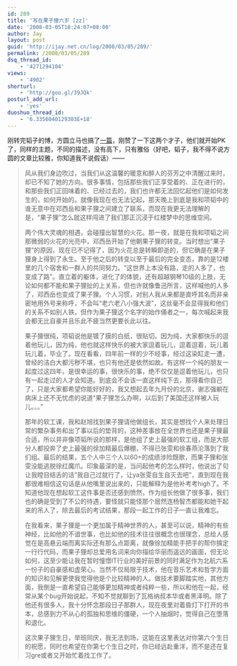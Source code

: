 ```yaml
---
id: 289
title: '写在果子狸六岁 [zz]'
date: '2008-03-05T18:24:07+08:00'
author: Jay
layout: post
guid: 'http://ijay.net.cn/log/2008/03/05/289/'
permalink: /2008/03/05/289
dsq_thread_id:
    - '4271294104'
views:
    - '4902'
shorturl:
    - 'http://goo.gl/39JQk'
posturl_add_url:
    - 'yes'
duoshuo_thread_id:
    - '6.3356040129303E+18'
---
```


刚转完韬子的博，方圆立马也搞了<a href="http://fariyvoice.spaces.live.com/Blog/cns!54E40E497CFA4622!372.entry" target="_blank">一篇</a>，刚赞了一下这两个才子，他们就开始PK了，同样的主题，不同的描述，没有高下，只有雅俗（好吧，韬子，我不得不说方圆的文章比较雅，你知道我不说假话）——
<blockquote>风从我们身边吹过，当我们从这温馨的暖意和醉人的芬芳之中清醒过来时，却已不知了她的方向。很多事情，包括那些我们正享受着的、正在进行的，和那些我们正回味着的、已经过去的，我们也许都无法回忆起他们是如何发生的，如何开始的。就像我现在也无法记起，那天晚上到底是我和项韬中的谁无意中在邓西岳和果子狸之间建立了联系，而现在我更无法理解的是，“果子狸”怎么就这样闯进了我们那正沉浸于红楼梦中的思维空间。

两个伟大灵魂的相遇，会碰撞出智慧的火花。那一夜，就是在我和项韬之间那微弱的火花的光亮中，邓西岳开始了他朝果子狸的转变。当时想出“果子狸”的原因，现在已不记得了，因为火花总是转瞬即逝的，但它确是在果子狸身上得到了永生。至于他之后的转变以至于最后的完全变态，靠的是12楼里的几个宿舍和一群人的共同努力。“这世界上本没有路，走的人多了，也变成了路”。直立着的躯体，进化了的体貌，还有超越钢琴10级的上肢，无论如何都不能和果子狸扯的上关系，但也许就像鲁迅所言，这样喊他的人多了，邓西岳也变成了果子狸。个人习惯，对别人我从来都是直呼其名而非亲密地用外号来称呼，不会叫“老六老八小强大波”，这丝毫不会显得我和他们的关系不如别人铁，但作为果子狸这个名字的始作俑者之一，每次喊起来我会都无比自豪并且乐此不疲当然更要长此以往。

果子狸很纯，项韬说他是镀了膜的白纸，很贴切。因为纯，大家都快乐的逗着他玩儿，因为纯，他也就这样快乐的被大家逗着玩儿，逗着逗着，玩儿着玩儿着，毕业了。现在看看，四年前一样的少不经事，经过这染缸走一遭，曾经的洁白大都污秽不堪，也只有他还是依然如故。有这样一个纯的朋友一起度过这四年，是很幸运的事，很快乐的事，绝不仅仅是逗着他玩儿，也只有一起走过的人才会知道。到底会不会该一直这样纯下去，那得看你自己了，只是大家都希望你能好好的，我又想起去年九月份的北京，谢志强躺在病床上还不无忧虑的说道“果子狸怎么办啊，以后到了美国还这样被人玩儿。。。”

那年的软工课，我和赵旭找到果子狸请他做组长，其实是想找个人来处理日常的繁杂事务和出了事以后的垫背的，这种差事放在全世界也还是果子狸最合适，所以并非像项韬所说的那样，是他组了史上最强的软工组，而是大部分人都投奔了史上最强的徐加精最后爆棚，不得已张雯和徐春燕沦落到了我们组。最后的结果，五个人中三个人以60+的成绩涉险既歌，而果子狸和张雯没能逃脱徐红魔爪。印象最深的是，当问起他考的怎么样时，他说出了句让我瞠目结舌的话“我自己过就行了，让ya张雯自生自灭去吧”，直到现在我都很难相信这句话是从他嘴里说出来的，只能解释为是他补考考high了。不知道他现在想起软工这件事是否还感到愤然，作为组长他做了很多事，我们也的确是受到了不公的待遇，要怪就只能怪那个居然连杨智杰都能和她干起来的吊人了，除去最后的考试结果，那段一起工作的日子一直让我难忘。

在我看来，果子狸是一个更加属于精神世界的人，甚至可以说，精神的有些神经，比如他的不谙世事，也比如他的技术往往很概念也很理念，总给人感觉在是高悬云端而离实际还有那么点距离，就像徐加精能手把手的帮你搞定一行行代码，而果子狸却总爱用名词来向你描绘华丽而遥远的画面，但无论如何，这至少能让我在暂时憧憬IT行业的美好前景的同时满足作为北航六系一份子的自豪感和虚荣心。当然不仅局限于技术，他在音乐艺术和哲学方面的知识和见解更使我觉得他是个比较精神的人。做技术要脚踏实地，其他方面，我倒是一直希望自己能够更加精神或者纯粹一些，所以和他在一起，经常从某个bug开始说起，不知不觉就聊到了瓦格纳叔本华或者黑泽明。除了他还有很多人，我十分怀念那段日子那群人，现在夜里对着昏灯下打开的书本，总感到力不从心的孤独和思维的僵硬，一个人抽烟时，觉得自己在堕落和退化。

这次果子狸生日，举班同庆，我无法到场，这能在这里表达对你第六个生日的祝愿，同时也希望在你第七个生日之时，你已经远赴重洋，而不是还在复习gre或者又开始忙着找工作了。</blockquote>